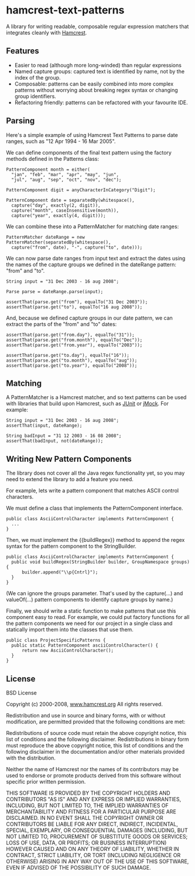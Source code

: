 hamcrest-text-patterns
======================
A library for writing readable, composable regular expression matchers that integrates cleanly with [Hamcrest](http://code.google.com/p/hamcrest/).

Features
--------
* Easier to read (although more long-winded) than regular expressions
* Named capture groups: captured text is identified by name, not by the index of the group.
* Composable: patterns can be easily combined into more complex patterns without worrying about breaking regex syntax or changing group identifiers.
* Refactoring friendly: patterns can be refactored with your favourite IDE.

Parsing
-------
Here's a simple example of using Hamcrest Text Patterns to parse date ranges, such as "12 Apr 1994 - 16 Mar 2005".

We can define components of the final text pattern using the factory methods defined in the Patterns class:

    PatternComponent month = either(
      "jan", "feb", "mar", "apr", "may", "jun", 
      "jul", "aug", "sep", "oct", "nov", "dec");
        
    PatternComponent digit = anyCharacterInCategory("Digit");
    
    PatternComponent date = separatedBy(whitespace(),
      capture("day", exactly(2, digit)), 
      capture("month", caseInsensitive(month)), 
      capture("year", exactly(4, digit)));

We can combine these into a PatternMatcher for matching date ranges:

    PatternMatcher dateRange = new PatternMatcher(separatedBy(whitespace(),
      capture("from", date), "-", capture("to", date)));

We can now parse date ranges from input text and extract the dates using the names of the capture groups we defined in the dateRange pattern: "from" and "to".

    String input = "31 Dec 2003 - 16 aug 2008";
        
    Parse parse = dateRange.parse(input);
        
    assertThat(parse.get("from"), equalTo("31 Dec 2003"));
    assertThat(parse.get("to"), equalTo("16 aug 2008"));

And, because we defined capture groups in our date pattern, we can extract the parts of the "from" and "to" dates:

    assertThat(parse.get("from.day"), equalTo("31"));
    assertThat(parse.get("from.month"), equalTo("Dec"));
    assertThat(parse.get("from.year"), equalTo("2003"));
        
    assertThat(parse.get("to.day"), equalTo("16"));
    assertThat(parse.get("to.month"), equalTo("aug"));
    assertThat(parse.get("to.year"), equalTo("2008"));

Matching
--------
A PatternMatcher is a Hamcrest matcher, and so text patterns can be used with libraries that build upon Hamcrest, such as [JUnit](http://www.junit.org/) or [jMock](http://www.jmock.org/). For example:

    String input = "31 Dec 2003 - 16 aug 2008";
    assertThat(input, dateRange);
        
    String badInput = "31 12 2003 - 16 08 2008";
    assertThat(badInput, not(dateRange));

Writing New Pattern Components
------------------------------
The library does not cover all the Java regex functionality yet, so you may need to extend the library to add a feature you need.

For example, lets write a pattern component that matches ASCII control characters.

We must define a class that implements the PatternComponent interface.

    public class AsciiControlCharacter implements PatternComponent {
      ...
    }

Then, we must implement the {{buildRegex}} method to append the regex syntax for the pattern component to the StringBuilder.

    public class AsciiControlCharacter implements PatternComponent {
      public void buildRegex(StringBuilder builder, GroupNamespace groups) {
          builder.append("\\p{Cntrl}");
      }
    }

(We can ignore the groups parameter. That's used by the capture(...) and valueOf(...) pattern components to identify capture groups by name.)

Finally, we should write a static function to make patterns that use this component easy to read. For example, we could put factory functions for all the pattern components we need for our project in a single class and statically import them into the classes that use them.

    public class ProjectSpecificPatterns {
      public static PatternComponent asciiControlCharacter() {
          return new AsciiControlCharacter();
      }
    }

License
-------
BSD License

Copyright (c) 2000-2008, www.hamcrest.org
All rights reserved.

Redistribution and use in source and binary forms, with or without
modification, are permitted provided that the following conditions are met:

Redistributions of source code must retain the above copyright notice, this list of
conditions and the following disclaimer. Redistributions in binary form must reproduce
the above copyright notice, this list of conditions and the following disclaimer in
the documentation and/or other materials provided with the distribution.

Neither the name of Hamcrest nor the names of its contributors may be used to endorse
or promote products derived from this software without specific prior written
permission.

THIS SOFTWARE IS PROVIDED BY THE COPYRIGHT HOLDERS AND CONTRIBUTORS "AS IS" AND ANY
EXPRESS OR IMPLIED WARRANTIES, INCLUDING, BUT NOT LIMITED TO, THE IMPLIED WARRANTIES
OF MERCHANTABILITY AND FITNESS FOR A PARTICULAR PURPOSE ARE DISCLAIMED. IN NO EVENT
SHALL THE COPYRIGHT OWNER OR CONTRIBUTORS BE LIABLE FOR ANY DIRECT, INDIRECT,
INCIDENTAL, SPECIAL, EXEMPLARY, OR CONSEQUENTIAL DAMAGES (INCLUDING, BUT NOT LIMITED
TO, PROCUREMENT OF SUBSTITUTE GOODS OR SERVICES; LOSS OF USE, DATA, OR PROFITS; OR
BUSINESS INTERRUPTION) HOWEVER CAUSED AND ON ANY THEORY OF LIABILITY, WHETHER IN
CONTRACT, STRICT LIABILITY, OR TORT (INCLUDING NEGLIGENCE OR OTHERWISE) ARISING IN ANY
WAY OUT OF THE USE OF THIS SOFTWARE, EVEN IF ADVISED OF THE POSSIBILITY OF SUCH
DAMAGE.
